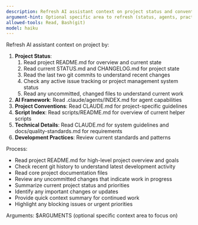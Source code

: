```yaml
---
description: Refresh AI assistant context on project status and conventions with git awareness
argument-hint: Optional specific area to refresh (status, agents, practices)
allowed-tools: Read, Bash(git)
model: haiku
---
```


Refresh AI assistant context on project by:

1. **Project Status**:
   1. Read project README.md for overview and current state
   2. Read current STATUS.md and CHANGELOG.md for project state
   3. Read the last two git commits to understand recent changes
   4. Check any active issue tracking or project management system status
   5. Read any uncommitted, changed files to understand current work
2. **AI Framework**: Read .claude/agents/INDEX.md for agent capabilities
3. **Project Conventions**: Read CLAUDE.md for project-specific guidelines
4. **Script Index**: Read scripts/README.md for overview of current helper scripts
5. **Technical Details**: Read CLAUDE.md for system guidelines and docs/quality-standards.md for requirements
6. **Development Practices**: Review current standards and patterns

Process:

- Read project README.md for high-level project overview and goals
- Check recent git history to understand latest development activity
- Read core project documentation files
- Review any uncommitted changes that indicate work in progress
- Summarize current project status and priorities
- Identify any important changes or updates
- Provide quick context summary for continued work
- Highlight any blocking issues or urgent priorities

Arguments: $ARGUMENTS (optional specific context area to focus on)
